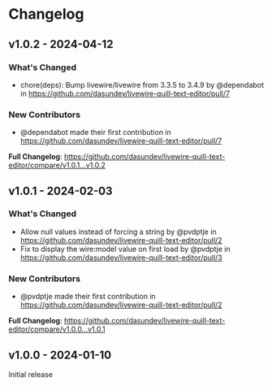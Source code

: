 # Changelog

## v1.0.2 - 2024-04-12

### What's Changed

* chore(deps): Bump livewire/livewire from 3.3.5 to 3.4.9 by @dependabot in https://github.com/dasundev/livewire-quill-text-editor/pull/7

### New Contributors

* @dependabot made their first contribution in https://github.com/dasundev/livewire-quill-text-editor/pull/7

**Full Changelog**: https://github.com/dasundev/livewire-quill-text-editor/compare/v1.0.1...v1.0.2

## v1.0.1 - 2024-02-03

### What's Changed

* Allow null values instead of forcing a string by @pvdptje in https://github.com/dasundev/livewire-quill-text-editor/pull/2
* Fix to display the wire:model value on first load by @pvdptje in https://github.com/dasundev/livewire-quill-text-editor/pull/3

### New Contributors

* @pvdptje made their first contribution in https://github.com/dasundev/livewire-quill-text-editor/pull/2

**Full Changelog**: https://github.com/dasundev/livewire-quill-text-editor/compare/v1.0.0...v1.0.1

## v1.0.0 - 2024-01-10

Initial release
